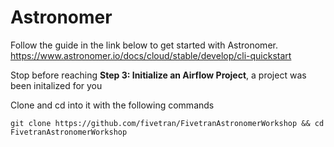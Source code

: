 # Astronomer <a name="astronomer"></a>

Follow the guide in the link below to get started with Astronomer.
https://www.astronomer.io/docs/cloud/stable/develop/cli-quickstart

Stop before reaching **Step 3: Initialize an Airflow Project**, a project was been initalized for you

Clone and cd into it with the following commands

`git clone https://github.com/fivetran/FivetranAstronomerWorkshop && cd FivetranAstronomerWorkshop`
